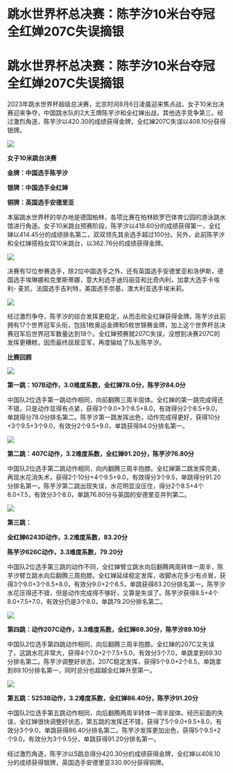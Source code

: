 # 跳水世界杯总决赛：陈芋汐10米台夺冠 全红婵207C失误摘银

# 跳水世界杯总决赛：陈芋汐10米台夺冠 全红婵207C失误摘银

2023年跳水世界杯超级总决赛，北京时间8月6日凌晨迎来焦点战，女子10米台决赛迎来争夺，中国跳水队的2大王牌陈芋汐和全红婵出战，其他选手竞争第三。经过激烈角逐，陈芋汐以420.30的成绩获得金牌，全红婵207C失误以408.10分获得银牌。

![](https://inews.gtimg.com/news_bt/O4MW4R7qYLiPoDGgprykDHDvhjsZS4sDCjqB30j4YA14cAA/1000)

**女子10米跳台决赛**

**金牌：中国选手陈芋汐**

**银牌：中国选手全红婵**

**铜牌：英国选手安德里亚**

本届跳水世界杯的举办地是德国柏林，各项比赛在柏林欧罗巴体育公园的游泳跳水馆进行角逐。女子10米跳台预赛阶段，陈芋汐以418.60分的成绩获得第一，全红婵以414.45分的成绩排名第二，双双领先其余选手超过100分。另外，此前陈芋汐和全红婵搭档女双10米跳台，以362.76分的成绩获得金牌。

![](https://inews.gtimg.com/news_bt/OdlcakyS6su89BocYhWPK2zXLXW2X-5Ds1O7r7LpSHO94AA/1000)

决赛有12位参赛选手，除2位中国选手之外，还有英国选手安德里亚和洛伊斯，德国选手埃琳娜和克里斯蒂娜，意大利选手迪玛丽亚和比奇内利，加拿大选手卡埃利-
麦凯，法国选手吉利特，美国选手奈基，澳大利亚选手埃米莉。

![](https://inews.gtimg.com/news_bt/OHqcRU0C9pGzpAgPHycocOt6JA7M3VkamaMVwXK068jeAAA/1000)

经过激烈争夺，陈芋汐的综合发挥更稳定，从而击败全红婵获得金牌。陈芋汐此前拥有17个世界冠军头衔，包括1枚奥运金牌和5枚世锦赛金牌，加上这个世界杯总决赛冠军后世界冠军数量达到18个。全红婵预赛就207C失误，没想到决赛207C的发挥更糟糕，因而最终屈居亚军，再度输给了队友陈芋汐。

**比赛回顾**

![](https://inews.gtimg.com/news_bt/OjnEzO2vIfNgnVCfo0DI_CyeHiQWkajGiBmn5V6sezMf4AA/1000)

**第一跳：107B动作，3.0难度系数，全红婵78.0分，陈芋汐84.0分**

中国队2位选手第一跳动作相同，向前翻腾三周半屈体。全红婵的第一跳完成得还不错，只是动作显得有点紧，获得3个9.0+3个8.5+8.0，有效得分2个8.5+9.0，单跳得分78.0分排名第二。陈芋汐第一跳发挥出色，动作完成得更好，获得10分+3个9.5+3个9.0，有效分2个9.5+9.0，单跳获得84.0分排名第一。

![](https://inews.gtimg.com/news_bt/Oc6nz__Th4Kyl1tkd9R1Vf0PvvSJcYlYcRt7bT5pmU0lwAA/1000)

**第二跳：407C动作，3.2难度系数，全红婵91.20分，陈芋汐76.80分**

中国队2位选手第二跳动作相同，向内翻腾三周半抱膝。全红婵第二跳发挥完美，再现水花消失术，获得2个10分+4个9.5+9.0，有效得分3个9.5，单跳得分91.20分排名第一。陈芋汐第二跳出现失误，水花明显没压住，得分2个8.5+4个8.0+7.5，有效分3个8.0，单跳76.80分与英国的安德里亚并列第二。

![](https://inews.gtimg.com/news_bt/Os3dHyvveyj5pC5jwzD3rsT7VCFXNfKU-9qUNlVM9yDfwAA/1000)

**第三跳：**

**全红婵6243D动作，3.2难度系数，83.20分**

**陈芋汐626C动作，3.3难度系数，79.20分**

中国队2位选手第三跳的动作不同，全红婵臂立跳水向后翻腾两周转体一周半，陈芋汐臂立跳水向后翻腾三周抱膝。全红婵延续稳定发挥，收脚水花多少有点冒，获得3个9.0+3个8.5+8.0，有效分9.0+2个8.5，单跳获得83.20分排名第一。陈芋汐水花压得还不错，但是动作完成得不够好，又算是失误了。陈芋汐获得8.5+4个8.0+7.5+7.0，有效分仍是3个8.0，单跳79.20分排名第二。

![](https://inews.gtimg.com/news_bt/OyQpusjjb41Ej00d5Mm5dtTeoYXoAxbllRPCJBnKAtUpoAA/1000)

**第四跳：动作207C动作，3.3难度系数，全红婵69.30分，陈芋汐89.10分**

中国队2位选手第四跳动作相同，向后翻腾三周半抱膝。全红婵的207C又失误了，这跳水花非常大，获得4个7.0+2个7.5+5.0，有效分3个7.0，单跳拿到69.30分排名第二。陈芋汐调整好状态，207C稳定发挥，获得5个9.0+2个8.5，单跳拿到89.10分排名第一，同时总分也超越全红婵升至第一。

![](https://inews.gtimg.com/news_bt/O5w4Cv86x8L7VUTgwXfXInj3AlKddpdkmYkp6_fsBhg6AAA/1000)

**第五跳：5253B动作，3.2难度系数，全红婵86.40分，陈芋汐91.20分**

中国队2位选手第五跳动作相同，向后翻腾两周半转体一周半屈体。经历前面的失误，全红婵很快调整好状态，第五跳的发挥还不错，获得了5个9.0+9.5+8.0，有效分3个9.0，单跳获得86.40分排名第二。陈芋汐发挥更加出色，获得5个9.5+2个9.0，有效分为3个9.5分，单跳获得91.20分排名第一。

经过激烈角逐，陈芋汐以5跳总得分420.30分的成绩获得金牌，全红婵以408.10分的成绩获得银牌，英国选手安德里亚330.90分获得铜牌。

